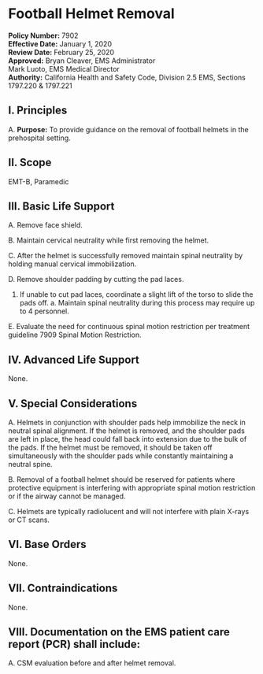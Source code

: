 # Football Helmet Removal

**Policy Number:** 7902  
**Effective Date:** January 1, 2020  
**Review Date:** February 25, 2020  
**Approved:** Bryan Cleaver, EMS Administrator  
Mark Luoto, EMS Medical Director  
**Authority:** California Health and Safety Code, Division 2.5 EMS, Sections 1797.220 & 1797.221

## I. Principles

A. **Purpose:** To provide guidance on the removal of football helmets in the prehospital setting.

## II. Scope

EMT-B, Paramedic

## III. Basic Life Support

A. Remove face shield.

B. Maintain cervical neutrality while first removing the helmet.

C. After the helmet is successfully removed maintain spinal neutrality by holding manual cervical immobilization.

D. Remove shoulder padding by cutting the pad laces.
1. If unable to cut pad laces, coordinate a slight lift of the torso to slide the pads off.
   a. Maintain spinal neutrality during this process may require up to 4 personnel.

E. Evaluate the need for continuous spinal motion restriction per treatment guideline 7909 Spinal Motion Restriction.

## IV. Advanced Life Support

None.

## V. Special Considerations

A. Helmets in conjunction with shoulder pads help immobilize the neck in neutral spinal alignment. If the helmet is removed, and the shoulder pads are left in place, the head could fall back into extension due to the bulk of the pads. If the helmet must be removed, it should be taken off simultaneously with the shoulder pads while constantly maintaining a neutral spine.

B. Removal of a football helmet should be reserved for patients where protective equipment is interfering with appropriate spinal motion restriction or if the airway cannot be managed.

C. Helmets are typically radiolucent and will not interfere with plain X-rays or CT scans.

## VI. Base Orders

None.

## VII. Contraindications

None.

## VIII. Documentation on the EMS patient care report (PCR) shall include:

A. CSM evaluation before and after helmet removal.



